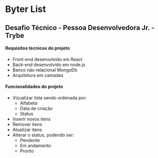 # <b> Byter List </b>

## Desafio Técnico - Pessoa Desenvolvedora Jr. - Trybe 

#### <b> Requisitos técnicos do projeto </b>

  * Front-end desenvolvido em React
  * Back-end desenvolvido em node.js
  * Banco não relacional MongoDb
  * Arquitetura em camadas 
  
#### <b> Funcionalidades do projeto </b>

  * Vizualizar lista sendo ordenada por:
    *  Alfabeto
    *  Data de criação
    *  Status 
  * Inserir novos itens
  * Remover itens
  * Atualizar itens
  * Alterar o status, podendo ser:
    * Pendente
    * Em andamento 
    * Pronto

